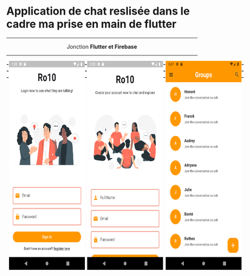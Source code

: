 # Application de chat reslisée dans le cadre ma prise en main de flutter
<hr/>
<center> Jonction <strong> Flutter<strong> et <strong> Firebase<strong> </center>
<hr/>
<center>
<div style="display: flex;">
 ---<img src = './1.png' width="200" height="550" alt=""/>---
    <img src = './2.png' width="200" height="550" alt=""/>---
    <img src = './3.png' width="200" height="550" alt=""/>---
</div>
</center>

